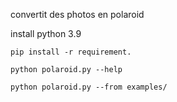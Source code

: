 convertit des photos en polaroid

install python 3.9

```
pip install -r requirement.

python polaroid.py --help

python polaroid.py --from examples/
```

